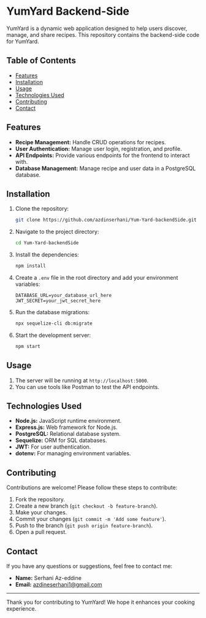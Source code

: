 # YumYard Backend-Side

YumYard is a dynamic web application designed to help users discover, manage, and share recipes. This repository contains the backend-side code for YumYard.

## Table of Contents

- [Features](#features)
- [Installation](#installation)
- [Usage](#usage)
- [Technologies Used](#technologies-used)
- [Contributing](#contributing)
- [Contact](#contact)

## Features

- **Recipe Management:** Handle CRUD operations for recipes.
- **User Authentication:** Manage user login, registration, and profile.
- **API Endpoints:** Provide various endpoints for the frontend to interact with.
- **Database Management:** Manage recipe and user data in a PostgreSQL database.

## Installation

1. Clone the repository:
   ```bash
   git clone https://github.com/azdinserhani/Yum-Yard-backendSide.git
   ```
2. Navigate to the project directory:
   ```bash
   cd Yum-Yard-backendSide
   ```
3. Install the dependencies:
   ```bash
   npm install
   ```
4. Create a `.env` file in the root directory and add your environment variables:
   ```plaintext
   DATABASE_URL=your_database_url_here
   JWT_SECRET=your_jwt_secret_here
   ```
5. Run the database migrations:
   ```bash
   npx sequelize-cli db:migrate
   ```
6. Start the development server:
   ```bash
   npm start
   ```

## Usage

1. The server will be running at `http://localhost:5000`.
2. You can use tools like Postman to test the API endpoints.

## Technologies Used

- **Node.js:** JavaScript runtime environment.
- **Express.js:** Web framework for Node.js.
- **PostgreSQL:** Relational database system.
- **Sequelize:** ORM for SQL databases.
- **JWT:** For user authentication.
- **dotenv:** For managing environment variables.

## Contributing

Contributions are welcome! Please follow these steps to contribute:

1. Fork the repository.
2. Create a new branch (`git checkout -b feature-branch`).
3. Make your changes.
4. Commit your changes (`git commit -m 'Add some feature'`).
5. Push to the branch (`git push origin feature-branch`).
6. Open a pull request.

## Contact

If you have any questions or suggestions, feel free to contact me:

- **Name:** Serhani Az-eddine
- **Email:** azdineserhani1@gmail.com

---

Thank you for contributing to YumYard! We hope it enhances your cooking experience.
```
